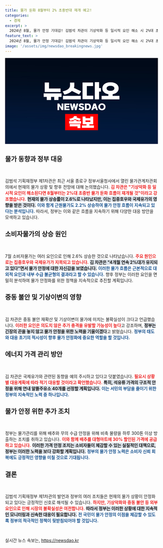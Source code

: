 ```yaml
---
title: 물가 둔화 8월부터 2% 초중반대 재개 예고!
categories:
  - 경제
excerpt: >
  2024년 8월, 물가 안정 기대감! 김범석 차관이 기상악화 등 일시적 요인 해소 시 2%대 초중반 물가 둔화 재개를 예고. 배추·무 비축 방출로 가격 안정 꾀한다. 긴장의 끈을 놓지 않을 것!
feature_text: >
  2024년 8월, 물가 안정 기대감! 김범석 차관이 기상악화 등 일시적 요인 해소 시 2%대 초중반 물가 둔화 재개를 예고. 배추·무 비축 방출로 가격 안정 꾀한다. 긴장의 끈을 놓지 않을 것!
image: '/assets/img/newsdao_breakingnews.jpg'
---
```


<p><img src="/assets/img/newsdao_breakingnews.jpg" alt="ontimetimes 속보" /></p>

<h2 data-ke-size="size26">물가 동향과 정부 대응</h2>

<p data-ke-size="size16">&nbsp;</p>

<p>김범석 기획재정부 제1차관은 최근 서울 종로구 정부서울청사에서 열린 물가관계차관회의에서 현재의 물가 상황 및 향후 전망에 대해 논의했습니다. <b><span style="color: #ee2323;">김 차관은 "기상악화 등 일시적 요인이 해소된다면 8월부터는 2%대 초중반 물가 둔화 흐름이 재개될 것"이라고 강조했습니다.</span></b> <b><span style="background-color: #21538527;">현재의 물가 상승률이 2.6%로 나타났지만, 이는 집중호우와 국제유가의 영향을 받은 것이다.</span></b> <b><span style="color: #1a5490;">이와 함게 근원물가도 2.2% 상승하여 물가 안정 흐름이 지속되고 있다는 분석입니다.</span></b> 따라서, 정부는 이와 같은 흐름을 지속하기 위해 다양한 대응 방안을 모색하고 있습니다.</p>

<h2 data-ke-size="size26">소비자물가의 상승 원인</h2>

<p data-ke-size="size16">&nbsp;</p>

<p>7월 소비자물가는 여러 요인으로 인해 2.6% 상승한 것으로 나타났습니다. <b><span style="color: #ee2323;">주요 원인으로는 집중호우와 국제유가가 지목되고 있습니다.</span></b> <b><span style="background-color: #21538527;">김 차관은 "4개월 연속 2%대가 유지되고 있다"면서 물가 안정에 대한 자신감을 보였습니다.</span></b> <b><span style="color: #1a5490;">이러한 물가 흐름은 근본적으로 대외적 요인과 내부 수급 불균형의 결과라고 할 수 있습니다.</span></b> 향후 정부는 이러한 요인을 면밀히 분석하여 물가 안정화를 위한 정책을 지속적으로 추진할 계획입니다.</p>

<h2 data-ke-size="size26">중동 불안 및 기상이변의 영향</h2>

<p data-ke-size="size16">&nbsp;</p>

<p>김 차관은 중동 불안 재확산 및 기상이변이 물가에 미치는 불확실성이 크다고 언급했습니다. <b><span style="color: #ee2323;">이러한 요인은 의도치 않은 추가 충격을 유발할 가능성이 높다</span></b>고 강조하며, <b><span style="background-color: #21538527;">정부는 긴장의 끈을 놓지 않고 물가 안정을 위한 노력을 기울이겠다</span></b>고 밝혔습니다. <b><span style="color: #1a5490;">정부의 태도와 대응 초기의 적시성이 향후 물가 안정화에 중요한 역할을 할 것입니다.</span></b></p>

<h2 data-ke-size="size26">에너지 가격 관리 방안</h2>

<p data-ke-size="size16">&nbsp;</p>

<p>김 차관은 국제유가와 관련된 동향을 예의 주시하고 있다고 덧붙였습니다. <b><span style="color: #ee2323;">필요시 상황별 대응계획에 따라 적기 대응할 것이라고 확언했습니다.</span></b> <b><span style="background-color: #21538527;">특히, 석유류 가격의 구조적 안정을 위해 연내 알뜰주유소 40개를 선정할 계획입니다.</span></b> <b><span style="color: #1a5490;">이는 서민의 부담을 줄이기 위한 정부의 지속적인 노력 중 하나입니다.</span></b></p>

<h2 data-ke-size="size26">물가 안정 위한 추가 조치</h2>

<p data-ke-size="size16">&nbsp;</p>

<p>정부는 물가관리를 위해 배추와 무의 수급 안정을 위해 비축 물량을 하루 300톤 이상 방출하는 조치를 취하고 있습니다. <b><span style="color: #ee2323;">이와 함께 배추를 대형마트에 30% 할인된 가격에 공급하고 있습니다.</span></b> <b><span style="background-color: #21538527;">이러한 가격 안정 조치는 소비자들이 체감할 수 있는 실질적인 대책으로, 정부는 이러한 노력을 보다 강화할 계획입니다.</span></b> <b><span style="color: #1a5490;">정부의 물가 안정 노력은 소비자 신뢰 회복에도 긍정적인 영향을 미칠 것으로 기대됩니다.</span></b></p>

<h2 data-ke-size="size26">결론</h2>

<p data-ke-size="size16">&nbsp;</p>

<p>김범석 기획재정부 제1차관의 발언과 정부의 여러 조치들은 현재의 물가 상황이 안정화되고 있다는 긍정적인 신호로 해석될 수 있습니다. <b><span style="color: #ee2323;">하지만, 기상악화와 중동 불안 등 외부 요인으로 인해 시장의 불확실성은 여전합니다.</span></b> <b><span style="background-color: #21538527;">따라서 정부는 이러한 상황에 대한 지속적인 모니터링과 신속한 대응이 필요합니다.</span></b> <b><span style="color: #1a5490;">전 국민이 물가 안정의 이점을 체감할 수 있도록 정부의 적극적인 정책이 뒷받침되어야 할 것입니다.</span></b> </p>

<p data-ke-size="size16">&nbsp;</p>
실시간 뉴스 속보는, <a href="https://newsdao.kr" rel="dofollow">https://newsdao.kr</a>


